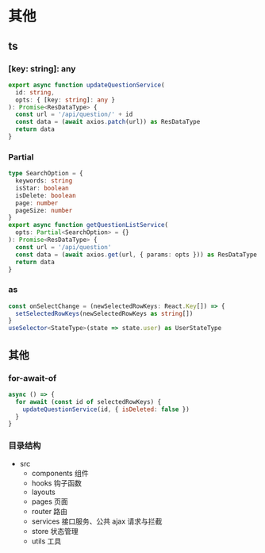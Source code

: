 # 其他

## ts
### [key: string]: any
```ts
export async function updateQuestionService(
  id: string,
  opts: { [key: string]: any }
): Promise<ResDataType> {
  const url = '/api/question/' + id
  const data = (await axios.patch(url)) as ResDataType
  return data
}
```

### Partial
```ts
type SearchOption = {
  keywords: string
  isStar: boolean
  isDelete: boolean
  page: number
  pageSize: number
}
export async function getQuestionListService(
  opts: Partial<SearchOption> = {}
): Promise<ResDataType> {
  const url = '/api/question'
  const data = (await axios.get(url, { params: opts })) as ResDataType
  return data
}
```

### as
```ts
const onSelectChange = (newSelectedRowKeys: React.Key[]) => {
  setSelectedRowKeys(newSelectedRowKeys as string[])
}
useSelector<StateType>(state => state.user) as UserStateType
```

## 其他
### for-await-of
```js
async () => {
  for await (const id of selectedRowKeys) {
    updateQuestionService(id, { isDeleted: false })
  }
}
```

### 目录结构
- src
  - components 组件
  - hooks 钩子函数
  - layouts
  - pages 页面
  - router 路由
  - services 接口服务、公共 ajax 请求与拦截
  - store 状态管理
  - utils 工具